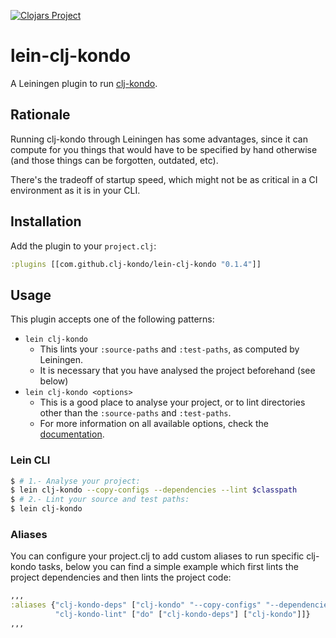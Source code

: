 [![Clojars Project](https://img.shields.io/clojars/v/com.github.clj-kondo/lein-clj-kondo.svg)](https://clojars.org/com.github.clj-kondo/lein-clj-kondo)

# lein-clj-kondo

A Leiningen plugin to run [clj-kondo](https://github.com/clj-kondo/clj-kondo).

## Rationale

Running clj-kondo through Leiningen has some advantages, since it can compute for you things that would have to be specified by hand otherwise
(and those things can be forgotten, outdated, etc).

There's the tradeoff of startup speed, which might not be as critical in a CI environment as it is in your CLI.

## Installation

Add the plugin to your `project.clj`:

```clojure
:plugins [[com.github.clj-kondo/lein-clj-kondo "0.1.4"]]
```

## Usage

This plugin accepts one of the following patterns:

* `lein clj-kondo`
  * This lints your `:source-paths` and `:test-paths`, as computed by Leiningen.
  * It is necessary that you have analysed the project beforehand (see below)
* `lein clj-kondo <options>`
  * This is a good place to analyse your project, or to lint directories other than the `:source-paths` and `:test-paths`.
  * For more information on all available options, check the [documentation](https://github.com/clj-kondo/clj-kondo/blob/master/doc/config.md).

### Lein CLI

``` bash
$ # 1.- Analyse your project:
$ lein clj-kondo --copy-configs --dependencies --lint $classpath
$ # 2.- Lint your source and test paths:
$ lein clj-kondo
```

### Aliases

You can configure your project.clj to add custom aliases to run specific clj-kondo tasks, below you can find a simple example which first lints the project dependencies and then lints the project code:

```clojure
,,,
:aliases {"clj-kondo-deps" ["clj-kondo" "--copy-configs" "--dependencies" "--lint" "$classpath"]
          "clj-kondo-lint" ["do" ["clj-kondo-deps"] ["clj-kondo"]]}
,,,
```

